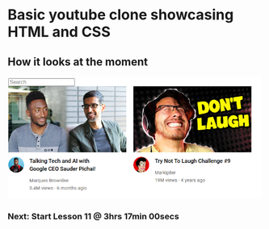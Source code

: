 # Basic youtube clone showcasing HTML and CSS

## How it looks at the moment

![Youtube Clone](youtube-clone/assets/youtube-clone.png)

### Next: Start Lesson 11 @ 3hrs 17min 00secs